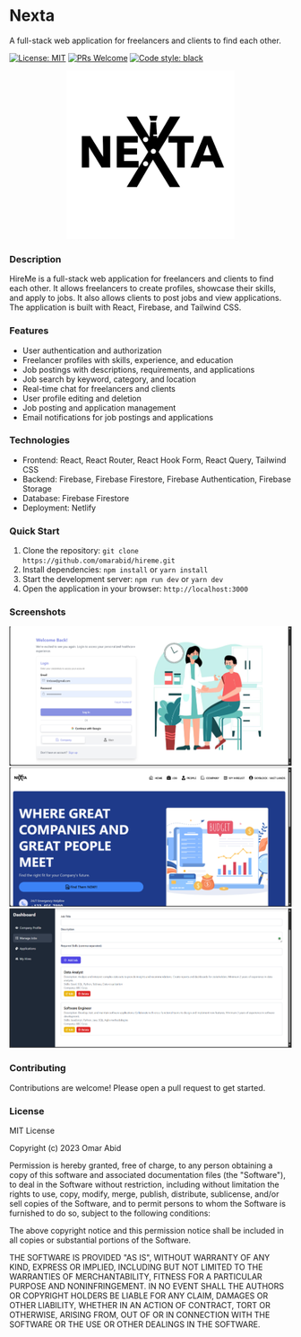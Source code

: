 # Nexta
A full-stack web application for freelancers and clients to find each other.

[![License: MIT](https://img.shields.io/badge/License-MIT-yellow.svg)](https://opensource.org/licenses/MIT)
[![PRs Welcome](https://img.shields.io/badge/PRs-welcome-brightgreen.svg)](http://makeapullrequest.com)
[![Code style: black](https://img.shields.io/badge/code%20style-black-000000.svg)](https://github.com/psf/black)

<center><a href="#"><img src="https://raw.githubusercontent.com/RA-L-PH/Nexta/refs/heads/main/frontend/src/assets/logo.png?token=GHSAT0AAAAAACVETGA6M7G533I2I2QULGLEZZHTXTQ" alt="HireMe" width="300"></a></center>

### Description
HireMe is a full-stack web application for freelancers and clients to find each other. It allows freelancers to create profiles, showcase their skills, and apply to jobs. It also allows clients to post jobs and view applications. The application is built with React, Firebase, and Tailwind CSS.

### Features

- User authentication and authorization
- Freelancer profiles with skills, experience, and education
- Job postings with descriptions, requirements, and applications
- Job search by keyword, category, and location
- Real-time chat for freelancers and clients
- User profile editing and deletion
- Job posting and application management
- Email notifications for job postings and applications

### Technologies

- Frontend: React, React Router, React Hook Form, React Query, Tailwind CSS
- Backend: Firebase, Firebase Firestore, Firebase Authentication, Firebase Storage
- Database: Firebase Firestore
- Deployment: Netlify

### Quick Start

1. Clone the repository: `git clone https://github.com/omarabid/hireme.git`
2. Install dependencies: `npm install` or `yarn install`
3. Start the development server: `npm run dev` or `yarn dev`
4. Open the application in your browser: `http://localhost:3000`

### Screenshots

<center><a href="https://raw.githubusercontent.com/RA-L-PH/Nexta/refs/heads/main/frontend/src/assets/Screenshot%202024-10-28%20235221.png?token=GHSAT0AAAAAACVETGA7CMXJOCT4VYPLGWXOZZHTROQ"><img src="https://raw.githubusercontent.com/RA-L-PH/Nexta/refs/heads/main/frontend/src/assets/Screenshot%202024-10-28%20235221.png?token=GHSAT0AAAAAACVETGA7CMXJOCT4VYPLGWXOZZHTROQ" alt="HireMe" width="600"></a>
<a href="https://raw.githubusercontent.com/RA-L-PH/Nexta/refs/heads/main/frontend/src/assets/Screenshot%202024-10-28%20234033.png?token=GHSAT0AAAAAACVETGA7SUTC4XR7IFGCOI7KZZHTVWA"><img src="https://raw.githubusercontent.com/RA-L-PH/Nexta/refs/heads/main/frontend/src/assets/Screenshot%202024-10-28%20234033.png?token=GHSAT0AAAAAACVETGA7SUTC4XR7IFGCOI7KZZHTVWA" alt="HireMe" width="600"></a>
<a href="https://raw.githubusercontent.com/RA-L-PH/Nexta/refs/heads/main/frontend/src/assets/Screenshot%202024-10-28%20234200.png?token=GHSAT0AAAAAACVETGA7AONPOYPQVNMY3FTSZZHTWMA"><img src="https://raw.githubusercontent.com/RA-L-PH/Nexta/refs/heads/main/frontend/src/assets/Screenshot%202024-10-28%20234200.png?token=GHSAT0AAAAAACVETGA7AONPOYPQVNMY3FTSZZHTWMA" alt="HireMe" width="600"></a></center>

### Contributing

Contributions are welcome! Please open a pull request to get started.

### License

MIT License

Copyright (c) 2023 Omar Abid

Permission is hereby granted, free of charge, to any person obtaining a copy
of this software and associated documentation files (the "Software"), to deal
in the Software without restriction, including without limitation the rights
to use, copy, modify, merge, publish, distribute, sublicense, and/or sell
copies of the Software, and to permit persons to whom the Software is
furnished to do so, subject to the following conditions:

The above copyright notice and this permission notice shall be included in all
copies or substantial portions of the Software.

THE SOFTWARE IS PROVIDED "AS IS", WITHOUT WARRANTY OF ANY KIND, EXPRESS OR
IMPLIED, INCLUDING BUT NOT LIMITED TO THE WARRANTIES OF MERCHANTABILITY,
FITNESS FOR A PARTICULAR PURPOSE AND NONINFRINGEMENT. IN NO EVENT SHALL THE
AUTHORS OR COPYRIGHT HOLDERS BE LIABLE FOR ANY CLAIM, DAMAGES OR OTHER
LIABILITY, WHETHER IN AN ACTION OF CONTRACT, TORT OR OTHERWISE, ARISING FROM,
OUT OF OR IN CONNECTION WITH THE SOFTWARE OR THE USE OR OTHER DEALINGS IN THE
SOFTWARE.
